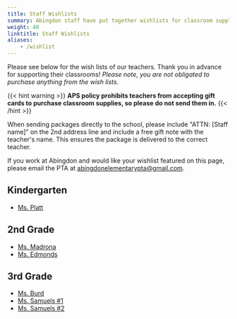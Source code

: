 ```yaml
--- 
title: Staff Wishlists
summary: Abingdon staff have put together wishlists for classroom supplies.
weight: 40
linktitle: Staff Wishlists
aliases:
    - /wishlist
---
```


Please see below for the wish lists of our teachers. Thank you in advance for supporting their classrooms! *Please note, you are not obligated to purchase anything from the wish lists.*

{{< hint warning >}}
**APS policy prohibits teachers from accepting gift cards to purchase classroom supplies, so please do not send them in.**
{{< /hint >}}

When sending packages directly to the school, please include "ATTN: [Staff name]" on the 2nd address line and include a free gift note with the teacher's name. This ensures the package is delivered to the correct teacher.

If you work at Abingdon and would like your wishlist featured on this page, please email the PTA at abingdonelementarypta@gmail.com.

## Kindergarten

- [Ms. Platt](https://www.amazon.com/hz/wishlist/ls/UW5CNNPMGAFB)

## 2nd Grade

- [Ms. Madrona](https://www.amazon.com/hz/wishlist/ls/1KBQWYUEJJWAY)
- [Ms. Edmonds](https://www.amazon.com/hz/wishlist/ls/3O3REUGA8ALYH)

## 3rd Grade

- [Ms. Burd](https://www.amazon.com/hz/wishlist/ls/3NHI49RVDQWDF)
- [Ms. Samuels #1](https://www.donorschoose.org/project/lets-work-together/6833716/)
- [Ms. Samuels #2](https://www.donorschoose.org/project/have-a-seat/6720204/)